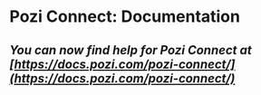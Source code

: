 # Pozi Connect: Documentation

## *You can now find help for Pozi Connect at [https://docs.pozi.com/pozi-connect/](https://docs.pozi.com/pozi-connect/)*
